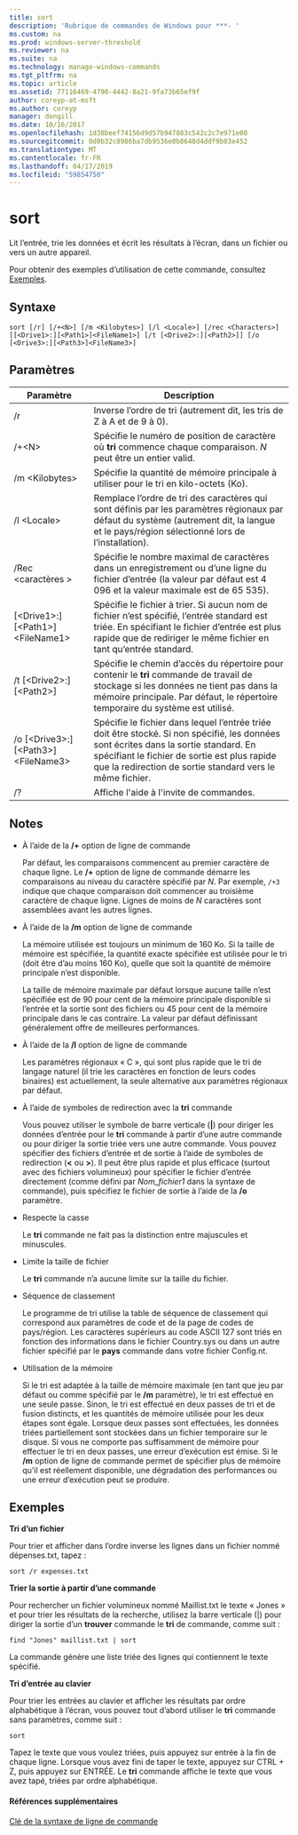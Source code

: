 ```yaml
---
title: sort
description: 'Rubrique de commandes de Windows pour ***- '
ms.custom: na
ms.prod: windows-server-threshold
ms.reviewer: na
ms.suite: na
ms.technology: manage-windows-commands
ms.tgt_pltfrm: na
ms.topic: article
ms.assetid: 77116469-4790-4442-8a21-9fa73b65ef9f
author: coreyp-at-msft
ms.author: coreyp
manager: dongill
ms.date: 10/16/2017
ms.openlocfilehash: 1d38beef74156d9d57b947883c542c2c7e971e00
ms.sourcegitcommit: 0d0b32c8986ba7db9536e0b8648d4ddf9b03e452
ms.translationtype: MT
ms.contentlocale: fr-FR
ms.lasthandoff: 04/17/2019
ms.locfileid: "59854750"
---
```

# <a name="sort"></a>sort



Lit l’entrée, trie les données et écrit les résultats à l’écran, dans un fichier ou vers un autre appareil.

Pour obtenir des exemples d’utilisation de cette commande, consultez [Exemples](#BKMK_examples).

## <a name="syntax"></a>Syntaxe

```
sort [/r] [/+<N>] [/m <Kilobytes>] [/l <Locale>] [/rec <Characters>] [[<Drive1>:][<Path1>]<FileName1>] [/t [<Drive2>:][<Path2>]] [/o [<Drive3>:][<Path3>]<FileName3>]
```

## <a name="parameters"></a>Paramètres

|Paramètre|Description|
|---------|-----------|
|/r|Inverse l’ordre de tri (autrement dit, les tris de Z à A et de 9 à 0).|
|/+\<N>|Spécifie le numéro de position de caractère où **tri** commence chaque comparaison. *N* peut être un entier valid.|
|/m \<Kilobytes>|Spécifie la quantité de mémoire principale à utiliser pour le tri en kilo-octets (Ko).|
|/l \<Locale>|Remplace l’ordre de tri des caractères qui sont définis par les paramètres régionaux par défaut du système (autrement dit, la langue et le pays/région sélectionné lors de l’installation).|
|/Rec \<caractères >|Spécifie le nombre maximal de caractères dans un enregistrement ou d’une ligne du fichier d’entrée (la valeur par défaut est 4 096 et la valeur maximale est de 65 535).|
|[\<Drive1>:][\<Path1>]\<FileName1>|Spécifie le fichier à trier. Si aucun nom de fichier n’est spécifié, l’entrée standard est triée. En spécifiant le fichier d’entrée est plus rapide que de rediriger le même fichier en tant qu’entrée standard.|
|/t [\<Drive2>:][\<Path2>]|Spécifie le chemin d’accès du répertoire pour contenir le **tri** commande de travail de stockage si les données ne tient pas dans la mémoire principale. Par défaut, le répertoire temporaire du système est utilisé.|
|/o [\<Drive3>:][\<Path3>]\<FileName3>|Spécifie le fichier dans lequel l’entrée triée doit être stocké. Si non spécifié, les données sont écrites dans la sortie standard. En spécifiant le fichier de sortie est plus rapide que la redirection de sortie standard vers le même fichier.|
|/?|Affiche l'aide à l'invite de commandes.|

## <a name="remarks"></a>Notes

-   À l’aide de la **/+** option de ligne de commande

    Par défaut, les comparaisons commencent au premier caractère de chaque ligne. Le **/+** option de ligne de commande démarre les comparaisons au niveau du caractère spécifié par *N*. Par exemple, `/+3` indique que chaque comparaison doit commencer au troisième caractère de chaque ligne. Lignes de moins de *N* caractères sont assemblées avant les autres lignes.
-   À l’aide de la **/m** option de ligne de commande

    La mémoire utilisée est toujours un minimum de 160 Ko. Si la taille de mémoire est spécifiée, la quantité exacte spécifiée est utilisée pour le tri (doit être d’au moins 160 Ko), quelle que soit la quantité de mémoire principale n’est disponible.

    La taille de mémoire maximale par défaut lorsque aucune taille n’est spécifiée est de 90 pour cent de la mémoire principale disponible si l’entrée et la sortie sont des fichiers ou 45 pour cent de la mémoire principale dans le cas contraire. La valeur par défaut définissant généralement offre de meilleures performances.
-   À l’aide de la **/l** option de ligne de commande

    Les paramètres régionaux « C », qui sont plus rapide que le tri de langage naturel (il trie les caractères en fonction de leurs codes binaires) est actuellement, la seule alternative aux paramètres régionaux par défaut.
-   À l’aide de symboles de redirection avec la **tri** commande

    Vous pouvez utiliser le symbole de barre verticale (**|**) pour diriger les données d’entrée pour le **tri** commande à partir d’une autre commande ou pour diriger la sortie triée vers une autre commande. Vous pouvez spécifier des fichiers d’entrée et de sortie à l’aide de symboles de redirection (**<** ou **>**). Il peut être plus rapide et plus efficace (surtout avec des fichiers volumineux) pour spécifier le fichier d’entrée directement (comme défini par *Nom_fichier1* dans la syntaxe de commande), puis spécifiez le fichier de sortie à l’aide de la **/o** paramètre.
-   Respecte la casse

    Le **tri** commande ne fait pas la distinction entre majuscules et minuscules.
-   Limite la taille de fichier

    Le **tri** commande n’a aucune limite sur la taille du fichier.
-   Séquence de classement

    Le programme de tri utilise la table de séquence de classement qui correspond aux paramètres de code et de la page de codes de pays/région. Les caractères supérieurs au code ASCII 127 sont triés en fonction des informations dans le fichier Country.sys ou dans un autre fichier spécifié par le **pays** commande dans votre fichier Config.nt.
-   Utilisation de la mémoire

    Si le tri est adaptée à la taille de mémoire maximale (en tant que jeu par défaut ou comme spécifié par le **/m** paramètre), le tri est effectué en une seule passe. Sinon, le tri est effectué en deux passes de tri et de fusion distincts, et les quantités de mémoire utilisée pour les deux étapes sont égale. Lorsque deux passes sont effectuées, les données triées partiellement sont stockées dans un fichier temporaire sur le disque. Si vous ne comporte pas suffisamment de mémoire pour effectuer le tri en deux passes, une erreur d’exécution est émise. Si le **/m** option de ligne de commande permet de spécifier plus de mémoire qu’il est réellement disponible, une dégradation des performances ou une erreur d’exécution peut se produire.

## <a name="BKMK_examples"></a>Exemples

**Tri d’un fichier**

Pour trier et afficher dans l’ordre inverse les lignes dans un fichier nommé dépenses.txt, tapez :

`sort /r expenses.txt`

**Trier la sortie à partir d’une commande**

Pour rechercher un fichier volumineux nommé Maillist.txt le texte « Jones » et pour trier les résultats de la recherche, utilisez la barre verticale (|) pour diriger la sortie d’un **trouver** commande le **tri** de commande, comme suit :

`find "Jones" maillist.txt | sort`

La commande génère une liste triée des lignes qui contiennent le texte spécifié.

**Tri d’entrée au clavier**

Pour trier les entrées au clavier et afficher les résultats par ordre alphabétique à l’écran, vous pouvez tout d’abord utiliser le **tri** commande sans paramètres, comme suit :

`sort`

Tapez le texte que vous voulez triées, puis appuyez sur entrée à la fin de chaque ligne. Lorsque vous avez fini de taper le texte, appuyez sur CTRL + Z, puis appuyez sur ENTRÉE. Le **tri** commande affiche le texte que vous avez tapé, triées par ordre alphabétique.

#### <a name="additional-references"></a>Références supplémentaires

[Clé de la syntaxe de ligne de commande](command-line-syntax-key.md)